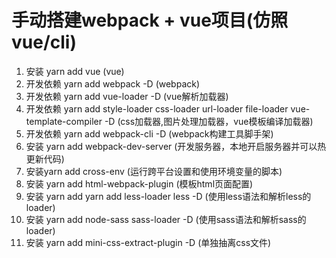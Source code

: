 # 手动搭建webpack + vue项目(仿照vue/cli)

1. 安装 yarn add vue (vue)
2. 开发依赖 yarn add webpack -D (webpack)
3. 开发依赖 yarn add vue-loader -D (vue解析加载器)
4. 开发依赖 yarn add style-loader css-loader url-loader file-loader vue-template-compiler -D (css加载器,图片处理加载器，vue模板编译加载器)
5. 开发依赖 yarn add webpack-cli -D (webpack构建工具脚手架)
6. 安装 yarn add webpack-dev-server (开发服务器，本地开启服务器并可以热更新代码)
7. 安装yarn add cross-env (运行跨平台设置和使用环境变量的脚本)
8. 安装 yarn add html-webpack-plugin (模板html页面配置)
9. 安装 yarn add yarn add less-loader less -D (使用less语法和解析less的loader)
10. 安装 yarn add node-sass sass-loader -D (使用sass语法和解析sass的loader)
11. 安装 yarn add mini-css-extract-plugin -D (单独抽离css文件)